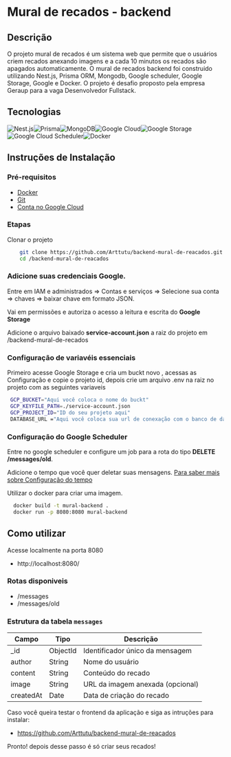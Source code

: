 # Mural de recados - backend

## Descrição

O projeto mural de recados é um sistema web que permite que o usuários criem recados anexando imagens e a cada 10 minutos os recados são apagados automaticamente. O mural de recados backend foi construido utilizando Nest.js, Prisma ORM, Mongodb, Google scheduler, Google Storage, Google e Docker. O projeto é desafio proposto pela empresa Geraup para a vaga Desenvolvedor Fullstack.

## Tecnologias

![Nest.js](https://img.shields.io/badge/Nest.js-E0234E?style=for-the-badge&logo=nestjs&logoColor=white)![Prisma](https://img.shields.io/badge/Prisma-2D3748?style=for-the-badge&logo=prisma&logoColor=white)![MongoDB](https://img.shields.io/badge/MongoDB-47A248?style=for-the-badge&logo=mongodb&logoColor=white)![Google Cloud](https://img.shields.io/badge/Google_Cloud-4285F4?style=for-the-badge&logo=googlecloud&logoColor=white)![Google Storage](https://img.shields.io/badge/Google_Storage-4285F4?style=for-the-badge&logo=googlecloud&logoColor=white)![Google Cloud Scheduler](https://img.shields.io/badge/Google_Cloud_Scheduler-4285F4?style=for-the-badge&logo=googlecloud&logoColor=white)![Docker](https://img.shields.io/badge/Docker-2496ED?style=for-the-badge&logo=docker&logoColor=white)

## Instruções de Instalação

### Pré-requisitos

- [Docker](https://www.docker.com/)
- [Git](https://git-scm.com/downloads)
- [Conta no Google Cloud](https://cloud.google.com/)

### Etapas

Clonar o projeto

```bash
    git clone https://github.com/Arttutu/backend-mural-de-reacados.git
    cd /backend-mural-de-reacados
```

### Adicione suas credenciais Google.

Entre em IAM e administrados => Contas e serviços => Selecione sua conta => chaves => baixar chave em formato JSON.

Vai em permissões e autoriza o acesso a leitura e escrita do **Google Storage**

Adicione o arquivo baixado **service-account.json** a raiz do projeto em /backend-mural-de-recados

### Configuração de variavéis essenciais

Primeiro acesse Google Storage e cria um buckt novo , acessas as Configuração e copie o projeto id, depois crie um arquivo .env na raiz no projeto com as seguintes variaveis

```bash
 GCP_BUCKET="Aqui você coloca o nome do buckt"
 GCP_KEYFILE_PATH=./service-account.json
 GCP_PROJECT_ID="ID do seu projeto aqui"
 DATABASE_URL ="Aqui você coloca sua url de conexação com o banco de dados mongodb"
```

### Configuração do Google Scheduler

Entre no google scheduler e configure um job para a rota do tipo **DELETE** **/messages/old**.

Adicione o tempo que você quer deletar suas mensagens. [Para saber mais sobre Configuração do tempo](https://cloud.google.com/scheduler/docs/configuring/cron-job-schedules?hl=pt_BR&_gl=1*j875lp*_ga*MTY0ODc3MDk5OS4xNzU3ODY0MTYw*_ga_WH2QY8WWF5*czE3NTgwNTc3MDckbzgkZzEkdDE3NTgwNjEyMDEkajU1JGwwJGgw#defining_the_job_schedule)

Utilizar o docker para criar uma imagem.

```bash
  docker build -t mural-backend .
  docker run -p 8080:8080 mural-backend
```

## Como utilizar

Acesse localmente na porta 8080

- http://localhost:8080/

### Rotas disponiveis

- /messages
- /messages/old

### Estrutura da tabela `messages`

| Campo     | Tipo     | Descrição                        |
| --------- | -------- | -------------------------------- |
| \_id      | ObjectId | Identificador único da mensagem  |
| author    | String   | Nome do usuário                  |
| content   | String   | Conteúdo do recado               |
| image     | String   | URL da imagem anexada (opcional) |
| createdAt | Date     | Data de criação do recado        |

Caso você queira testar o frontend da aplicação e siga as intruções para instalar:

- https://github.com/Arttutu/backend-mural-de-reacados

Pronto! depois desse passo é só criar seus recados!
